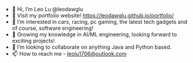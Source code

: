- 👋 Hi, I’m Leo Lu @leodawglu
- 🔗 Visit my portfolio website! https://leodawglu.github.io/portfolio/
- 👀 I’m interested in cars, racing, pc gaming, the latest tech gadgets and of course, software engineering!
- 🌱 Growing my knowledge in AI/ML engineering, looking forward to exciting projects!
- 💞️ I’m looking to collaborate on anything Java and Python based.
- 📫 How to reach me - leolu1706@outlook.com

<!---
leodawglu/leodawglu is a ✨ special ✨ repository because its `README.md` (this file) appears on your GitHub profile.
You can click the Preview link to take a look at your changes.
--->
